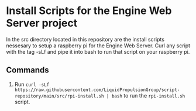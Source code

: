# Install Scripts for the Engine Web Server project

In the src directory located in this repository are the install scripts nessesary to setup a 
raspberry pi for the Engine Web Server. Curl any script with the tag -sLf and pipe it into bash
to run that script on your raspberry pi.

## Commands

1) Run `curl -sLf https://raw.githubusercontent.com/LiquidPropulsionGroup/script-repository/main/src/rpi-install.sh | bash` to run the `rpi-install.sh` script. 

